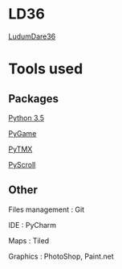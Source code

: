 # LD36

[LudumDare36](http://ludumdare.com/compo/)


# Tools used

## Packages

[Python 3.5](https://www.python.org/)

[PyGame](http://www.pygame.org/download.shtml)

[PyTMX](http://pytmx.readthedocs.org/en/latest/)

[PyScroll](http://pygame.org/project-pyscroll-2892-.html)

## Other

Files management : Git

IDE : PyCharm

Maps : Tiled

Graphics : PhotoShop, Paint.net
